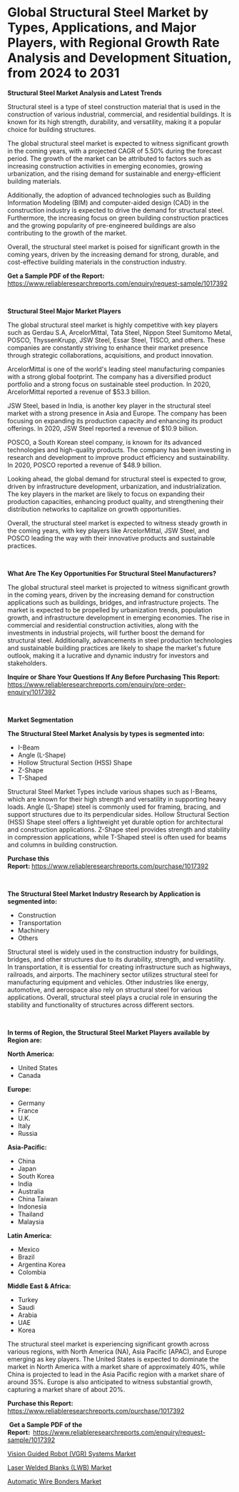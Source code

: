 <p><h1>Global Structural Steel Market by Types, Applications, and Major Players, with Regional Growth Rate Analysis and Development Situation, from 2024 to 2031</h1></p><p><strong>Structural Steel Market Analysis and Latest Trends</strong></p>
<p><p>Structural steel is a type of steel construction material that is used in the construction of various industrial, commercial, and residential buildings. It is known for its high strength, durability, and versatility, making it a popular choice for building structures.</p><p>The global structural steel market is expected to witness significant growth in the coming years, with a projected CAGR of 5.50% during the forecast period. The growth of the market can be attributed to factors such as increasing construction activities in emerging economies, growing urbanization, and the rising demand for sustainable and energy-efficient building materials.</p><p>Additionally, the adoption of advanced technologies such as Building Information Modeling (BIM) and computer-aided design (CAD) in the construction industry is expected to drive the demand for structural steel. Furthermore, the increasing focus on green building construction practices and the growing popularity of pre-engineered buildings are also contributing to the growth of the market.</p><p>Overall, the structural steel market is poised for significant growth in the coming years, driven by the increasing demand for strong, durable, and cost-effective building materials in the construction industry.</p></p>
<p><strong>Get a Sample PDF of the Report:&nbsp;</strong> <a href="https://www.reliableresearchreports.com/enquiry/request-sample/1017392">https://www.reliableresearchreports.com/enquiry/request-sample/1017392</a></p>
<p>&nbsp;</p>
<p><strong>Structural Steel Major Market Players</strong></p>
<p><p>The global structural steel market is highly competitive with key players such as Gerdau S.A, ArcelorMittal, Tata Steel, Nippon Steel Sumitomo Metal, POSCO, ThyssenKrupp, JSW Steel, Essar Steel, TISCO, and others. These companies are constantly striving to enhance their market presence through strategic collaborations, acquisitions, and product innovation.</p><p>ArcelorMittal is one of the world's leading steel manufacturing companies with a strong global footprint. The company has a diversified product portfolio and a strong focus on sustainable steel production. In 2020, ArcelorMittal reported a revenue of $53.3 billion.</p><p>JSW Steel, based in India, is another key player in the structural steel market with a strong presence in Asia and Europe. The company has been focusing on expanding its production capacity and enhancing its product offerings. In 2020, JSW Steel reported a revenue of $10.9 billion.</p><p>POSCO, a South Korean steel company, is known for its advanced technologies and high-quality products. The company has been investing in research and development to improve product efficiency and sustainability. In 2020, POSCO reported a revenue of $48.9 billion.</p><p>Looking ahead, the global demand for structural steel is expected to grow, driven by infrastructure development, urbanization, and industrialization. The key players in the market are likely to focus on expanding their production capacities, enhancing product quality, and strengthening their distribution networks to capitalize on growth opportunities.</p><p>Overall, the structural steel market is expected to witness steady growth in the coming years, with key players like ArcelorMittal, JSW Steel, and POSCO leading the way with their innovative products and sustainable practices.</p></p>
<p>&nbsp;</p>
<p><strong>What Are The Key Opportunities For Structural Steel Manufacturers?</strong></p>
<p><p>The global structural steel market is projected to witness significant growth in the coming years, driven by the increasing demand for construction applications such as buildings, bridges, and infrastructure projects. The market is expected to be propelled by urbanization trends, population growth, and infrastructure development in emerging economies. The rise in commercial and residential construction activities, along with the investments in industrial projects, will further boost the demand for structural steel. Additionally, advancements in steel production technologies and sustainable building practices are likely to shape the market's future outlook, making it a lucrative and dynamic industry for investors and stakeholders.</p></p>
<p><strong>Inquire or Share Your Questions If Any Before Purchasing This Report:</strong> <a href="https://www.reliableresearchreports.com/enquiry/pre-order-enquiry/1017392">https://www.reliableresearchreports.com/enquiry/pre-order-enquiry/1017392</a></p>
<p>&nbsp;</p>
<p><strong>Market Segmentation</strong></p>
<p><strong>The Structural Steel Market Analysis by types is segmented into:</strong></p>
<p><ul><li>I-Beam</li><li>Angle (L-Shape)</li><li>Hollow Structural Section (HSS) Shape</li><li>Z-Shape</li><li>T-Shaped</li></ul></p>
<p><p>Structural Steel Market Types include various shapes such as I-Beams, which are known for their high strength and versatility in supporting heavy loads. Angle (L-Shape) steel is commonly used for framing, bracing, and support structures due to its perpendicular sides. Hollow Structural Section (HSS) Shape steel offers a lightweight yet durable option for architectural and construction applications. Z-Shape steel provides strength and stability in compression applications, while T-Shaped steel is often used for beams and columns in building construction.</p></p>
<p><strong>Purchase this Report:&nbsp;</strong><a href="https://www.reliableresearchreports.com/purchase/1017392">https://www.reliableresearchreports.com/purchase/1017392</a></p>
<p>&nbsp;</p>
<p><strong>The Structural Steel Market Industry Research by Application is segmented into:</strong></p>
<p><ul><li>Construction</li><li>Transportation</li><li>Machinery</li><li>Others</li></ul></p>
<p><p>Structural steel is widely used in the construction industry for buildings, bridges, and other structures due to its durability, strength, and versatility. In transportation, it is essential for creating infrastructure such as highways, railroads, and airports. The machinery sector utilizes structural steel for manufacturing equipment and vehicles. Other industries like energy, automotive, and aerospace also rely on structural steel for various applications. Overall, structural steel plays a crucial role in ensuring the stability and functionality of structures across different sectors.</p></p>
<p>&nbsp;</p>
<p><strong>In terms of Region, the Structural Steel Market Players available by Region are:</strong></p>
<p>
    <p> <strong> North America: </strong>
        <ul>
            <li>United States</li>
            <li>Canada</li>
        </ul>
        </p> 
    <p> <strong> Europe: </strong>
        <ul>
            <li>Germany</li>
            <li>France</li>
            <li>U.K.</li>
            <li>Italy</li>
            <li>Russia</li>
        </ul>
        </p> 
    <p> <strong> Asia-Pacific: </strong>
        <ul>
            <li>China</li>
            <li>Japan</li>
            <li>South Korea</li>
            <li>India</li>
            <li>Australia</li>
            <li>China Taiwan</li>
            <li>Indonesia</li>
            <li>Thailand</li>
            <li>Malaysia</li>
        </ul>
        </p> 
    <p> <strong> Latin America: </strong>
        <ul>
            <li>Mexico</li>
            <li>Brazil</li>
            <li>Argentina Korea</li>
            <li>Colombia</li>
        </ul>
        </p> 
    <p> <strong> Middle East & Africa: </strong>
        <ul>
            <li>Turkey</li>
            <li>Saudi</li>
            <li>Arabia</li>
            <li>UAE</li>
            <li>Korea</li>
        </ul>
    </p>
    </p>
<p><p>The structural steel market is experiencing significant growth across various regions, with North America (NA), Asia Pacific (APAC), and Europe emerging as key players. The United States is expected to dominate the market in North America with a market share of approximately 40%, while China is projected to lead in the Asia Pacific region with a market share of around 35%. Europe is also anticipated to witness substantial growth, capturing a market share of about 20%.</p></p>
<p><strong>Purchase this Report: </strong><a href="https://www.reliableresearchreports.com/purchase/1017392">https://www.reliableresearchreports.com/purchase/1017392</a></p>
<p>&nbsp;<strong>Get a Sample PDF of the Report:&nbsp;&nbsp;</strong><a href="https://www.reliableresearchreports.com/enquiry/request-sample/1017392">https://www.reliableresearchreports.com/enquiry/request-sample/1017392</a></p>
<p><strong></strong></p>
<p><p><a href="https://view.publitas.com/reportprime-1/vision-guided-robot-vgr-systems-market-with-the-goal-of-estimating-the-market-size-and-future-growth-potential-of-various-market-segments-based-on-component-applications-end-user-and-region/">Vision Guided Robot (VGR) Systems Market</a></p><p><a href="https://view.publitas.com/reportprime-1/laser-welded-blanks-lwb-market-size-growth-outlook-from-2023-to-2030-projecting-at-markets-trends-analysis-by-application-regional-outlook-and-revenue/">Laser Welded Blanks (LWB) Market</a></p><p><a href="https://view.publitas.com/reportprime-1/automatic-wire-bonders-market-research-report-provides-critical-insights-that-can-help-shape-business-development-and-investment-strategies/">Automatic Wire Bonders Market</a></p></p>